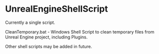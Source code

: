 # UnrealEngineShellScript

Currently a single script.

CleanTemporary.bat - Windows Shell Script to clean temporary files from Unreal Engine project, including Plugins.





Other shell scripts may be added in future.
